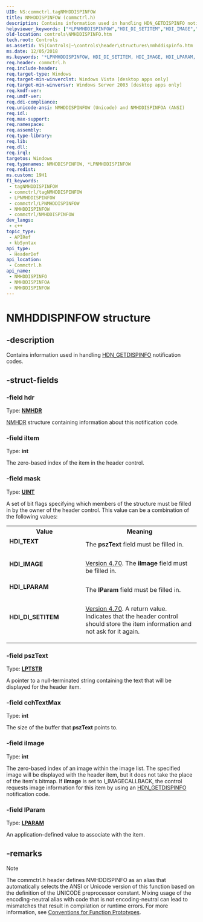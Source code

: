 ```yaml
---
UID: NS:commctrl.tagNMHDDISPINFOW
title: NMHDDISPINFOW (commctrl.h)
description: Contains information used in handling HDN_GETDISPINFO notification codes. (Unicode)
helpviewer_keywords: ["*LPNMHDDISPINFOW","HDI_DI_SETITEM","HDI_IMAGE","HDI_LPARAM","HDI_TEXT","LPNMHDDISPINFO","LPNMHDDISPINFO structure pointer [Windows Controls]","NMHDDISPINFO","NMHDDISPINFO structure [Windows Controls]","NMHDDISPINFOA","NMHDDISPINFOW","_win32_NMHDDISPINFO","_win32_NMHDDISPINFO_cpp","commctrl/LPNMHDDISPINFO","commctrl/NMHDDISPINFO","commctrl/NMHDDISPINFOA","commctrl/NMHDDISPINFOW","controls.NMHDDISPINFO","controls._win32_NMHDDISPINFO"]
old-location: controls\NMHDDISPINFO.htm
tech.root: Controls
ms.assetid: VS|Controls|~\controls\header\structures\nmhddispinfo.htm
ms.date: 12/05/2018
ms.keywords: '*LPNMHDDISPINFOW, HDI_DI_SETITEM, HDI_IMAGE, HDI_LPARAM, HDI_TEXT, LPNMHDDISPINFO, LPNMHDDISPINFO structure pointer [Windows Controls], NMHDDISPINFO, NMHDDISPINFO structure [Windows Controls], NMHDDISPINFOA, NMHDDISPINFOW, _win32_NMHDDISPINFO, _win32_NMHDDISPINFO_cpp, commctrl/LPNMHDDISPINFO, commctrl/NMHDDISPINFO, commctrl/NMHDDISPINFOA, commctrl/NMHDDISPINFOW, controls.NMHDDISPINFO, controls._win32_NMHDDISPINFO'
req.header: commctrl.h
req.include-header: 
req.target-type: Windows
req.target-min-winverclnt: Windows Vista [desktop apps only]
req.target-min-winversvr: Windows Server 2003 [desktop apps only]
req.kmdf-ver: 
req.umdf-ver: 
req.ddi-compliance: 
req.unicode-ansi: NMHDDISPINFOW (Unicode) and NMHDDISPINFOA (ANSI)
req.idl: 
req.max-support: 
req.namespace: 
req.assembly: 
req.type-library: 
req.lib: 
req.dll: 
req.irql: 
targetos: Windows
req.typenames: NMHDDISPINFOW, *LPNMHDDISPINFOW
req.redist: 
ms.custom: 19H1
f1_keywords:
 - tagNMHDDISPINFOW
 - commctrl/tagNMHDDISPINFOW
 - LPNMHDDISPINFOW
 - commctrl/LPNMHDDISPINFOW
 - NMHDDISPINFOW
 - commctrl/NMHDDISPINFOW
dev_langs:
 - c++
topic_type:
 - APIRef
 - kbSyntax
api_type:
 - HeaderDef
api_location:
 - Commctrl.h
api_name:
 - NMHDDISPINFO
 - NMHDDISPINFOA
 - NMHDDISPINFOW
---
```


# NMHDDISPINFOW structure


## -description

Contains information used in handling <a href="/windows/desktop/Controls/hdn-getdispinfo">HDN_GETDISPINFO</a> notification codes.

## -struct-fields

### -field hdr

Type: <b><a href="/windows/desktop/api/richedit/ns-richedit-nmhdr">NMHDR</a></b>


<a href="/windows/desktop/api/richedit/ns-richedit-nmhdr">NMHDR</a> structure containing information about this notification code.

### -field iItem

Type: <b>int</b>

The zero-based index of the item in the header control.

### -field mask

Type: <b><a href="/windows/desktop/WinProg/windows-data-types">UINT</a></b>

A set of bit flags specifying which members of the structure must be filled in by the owner of the header control. This value can be a combination of the following values: 

<table>
<tr>
<th>Value</th>
<th>Meaning</th>
</tr>
<tr>
<td width="40%"><a id="HDI_TEXT"></a><a id="hdi_text"></a><dl>
<dt><b>HDI_TEXT</b></dt>
</dl>
</td>
<td width="60%">
The 
						<b>pszText</b> field must be filled in.

</td>
</tr>
<tr>
<td width="40%"><a id="HDI_IMAGE"></a><a id="hdi_image"></a><dl>
<dt><b>HDI_IMAGE</b></dt>
</dl>
</td>
<td width="60%">

<a href="/windows/desktop/Controls/common-control-versions">Version 4.70</a>. The 
						<b>iImage</b> field must be filled in.

</td>
</tr>
<tr>
<td width="40%"><a id="HDI_LPARAM"></a><a id="hdi_lparam"></a><dl>
<dt><b>HDI_LPARAM</b></dt>
</dl>
</td>
<td width="60%">
The 
						<b>lParam</b> field must be filled in.

</td>
</tr>
<tr>
<td width="40%"><a id="HDI_DI_SETITEM"></a><a id="hdi_di_setitem"></a><dl>
<dt><b>HDI_DI_SETITEM</b></dt>
</dl>
</td>
<td width="60%">

<a href="/windows/desktop/Controls/common-control-versions">Version 4.70</a>. A return value. Indicates that the header control should store the item information and not ask for it again.

</td>
</tr>
</table>

### -field pszText

Type: <b><a href="/windows/desktop/WinProg/windows-data-types">LPTSTR</a></b>

A pointer to a null-terminated string containing the text that will be displayed for the header item.

### -field cchTextMax

Type: <b>int</b>

The size of the buffer that 
					<b>pszText</b> points to.

### -field iImage

Type: <b>int</b>

The zero-based index of an image within the image list. The specified image will be displayed with the header item, but it does not take the place of the item's bitmap. If 
					<b>iImage</b> is set to I_IMAGECALLBACK, the control requests image information for this item by using an <a href="/windows/desktop/Controls/hdn-getdispinfo">HDN_GETDISPINFO</a> notification code.

### -field lParam

Type: <b><a href="/windows/desktop/WinProg/windows-data-types">LPARAM</a></b>

An application-defined value to associate with the item.

## -remarks

> [!NOTE]
> The commctrl.h header defines NMHDDISPINFO as an alias that automatically selects the ANSI or Unicode version of this function based on the definition of the UNICODE preprocessor constant. Mixing usage of the encoding-neutral alias with code that is not encoding-neutral can lead to mismatches that result in compilation or runtime errors. For more information, see [Conventions for Function Prototypes](/windows/win32/intl/conventions-for-function-prototypes).
